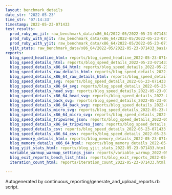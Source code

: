 ```yaml
---
layout: benchmark_details
date_str: '2022-05-23'
time_str: '07:14:33'
timestamp: 2022-05-23-071433
test_results:
  prod_ruby_no_jit: raw_benchmark_data/x86_64/2022-05/2022-05-23-071433_basic_benchmark_prod_ruby_no_jit.json
  prod_ruby_with_mjit: raw_benchmark_data/x86_64/2022-05/2022-05-23-071433_basic_benchmark_prod_ruby_with_mjit.json
  prod_ruby_with_yjit: raw_benchmark_data/x86_64/2022-05/2022-05-23-071433_basic_benchmark_prod_ruby_with_yjit.json
  yjit_stats: raw_benchmark_data/x86_64/2022-05/2022-05-23-071433_basic_benchmark_yjit_stats.json
reports:
  blog_speed_headline_html: reports/blog_speed_headline_2022-05-23-071433.html
  blog_speed_details_html: reports/blog_speed_details_2022-05-23-071433.html
  blog_speed_details_x86_64_html: reports/blog_speed_details_2022-05-23-071433.x86_64.html
  blog_speed_details_raw_details_html: reports/blog_speed_details_2022-05-23-071433.raw_details.html
  blog_speed_details_x86_64_raw_details_html: reports/blog_speed_details_2022-05-23-071433.x86_64.raw_details.html
  blog_speed_details_svg: reports/blog_speed_details_2022-05-23-071433.svg
  blog_speed_details_x86_64_svg: reports/blog_speed_details_2022-05-23-071433.x86_64.svg
  blog_speed_details_head_svg: reports/blog_speed_details_2022-05-23-071433.head.svg
  blog_speed_details_x86_64_head_svg: reports/blog_speed_details_2022-05-23-071433.x86_64.head.svg
  blog_speed_details_back_svg: reports/blog_speed_details_2022-05-23-071433.back.svg
  blog_speed_details_x86_64_back_svg: reports/blog_speed_details_2022-05-23-071433.x86_64.back.svg
  blog_speed_details_micro_svg: reports/blog_speed_details_2022-05-23-071433.micro.svg
  blog_speed_details_x86_64_micro_svg: reports/blog_speed_details_2022-05-23-071433.x86_64.micro.svg
  blog_speed_details_tripwires_json: reports/blog_speed_details_2022-05-23-071433.tripwires.json
  blog_speed_details_x86_64_tripwires_json: reports/blog_speed_details_2022-05-23-071433.x86_64.tripwires.json
  blog_speed_details_csv: reports/blog_speed_details_2022-05-23-071433.csv
  blog_speed_details_x86_64_csv: reports/blog_speed_details_2022-05-23-071433.x86_64.csv
  blog_memory_details_html: reports/blog_memory_details_2022-05-23-071433.html
  blog_memory_details_x86_64_html: reports/blog_memory_details_2022-05-23-071433.x86_64.html
  blog_yjit_stats_html: reports/blog_yjit_stats_2022-05-23-071433.html
  variable_warmup_warmup_settings_json: reports/variable_warmup_2022-05-23-071433.warmup_settings.json
  blog_exit_reports_bench_list_html: reports/blog_exit_reports_2022-05-23-071433.bench_list.html
  iteration_count_html: reports/iteration_count_2022-05-23-071433.html

---
```

Autogenerated by continuous_reporting/generate_and_upload_reports.rb script.
